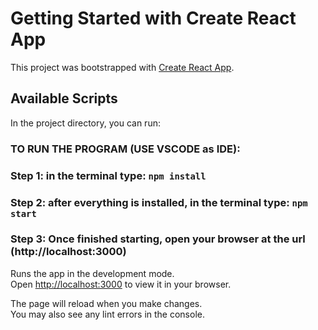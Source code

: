 # Getting Started with Create React App

This project was bootstrapped with [Create React App](https://github.com/facebook/create-react-app).

## Available Scripts

In the project directory, you can run:

###  TO RUN THE PROGRAM (USE VSCODE as IDE):
### Step 1: in the terminal type: `npm install`
### Step 2: after everything is installed, in the terminal type: `npm start`
### Step 3: Once finished starting, open your browser at the url (http://localhost:3000)
 

Runs the app in the development mode.\
Open [http://localhost:3000](http://localhost:3000) to view it in your browser.

The page will reload when you make changes.\
You may also see any lint errors in the console.




